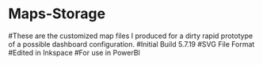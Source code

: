 # Maps-Storage
#These are the customized map files I produced for a dirty rapid prototype of a possible dashboard configuration.
#Initial Build 5.7.19
#SVG File Format
#Edited in Inkspace
#For use in PowerBI
